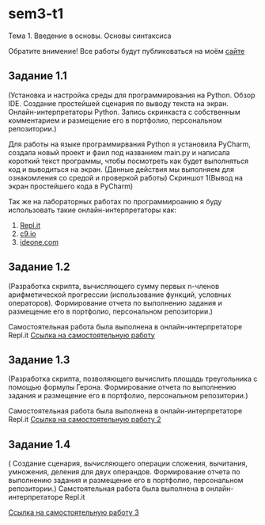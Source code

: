 # sem3-t1
Тема 1. Введение в основы. Основы синтаксиса

Обратите внимение! Все работы будут публиковаться на моём [сайте](https://github.com/Belorukova/belorukova.github.io)

## Задание 1.1 
(Установка и настройка среды для программирования на Python. Обзор IDE. Создание простейшей сценария по выводу текста на экран. Онлайн-интерпретаторы Python. Запись скринкаста с собственным комментарием и размещение его в портфолио, персональном репозитории.) 

Для работы на языке программирвания Python я установила PyCharm, создала новый проект и фаил под названием main.py и написала короткий текст программы, чтобы посмотреть как будет выполняться код и выводиться на экран. (Данные действия мы выполняем для ознакомления со средой и проверкой работы)
Скриншот 1(Вывод на экран простейшего кода в PyCharm)

Так же на лабораторных работах по программироанию я буду использовать такие онлайн-интерпретаторы как:
1) [Repl.it](https://repl.it/@LizaBielorukova )
2) [c9.io](https://aws.amazon.com/ru/cloud9/?origin=c9io)
3) [ideone.com](https://ideone.com)

## Задание 1.2
(Разработка скрипта, вычисляющего сумму первых n-членов арифметической прогрессии (использование функций, условных операторов). Формирование отчета по выполнению задания и размещение его в портфолио, персональном репозитории.)

Самостоятельная работа была выполнена в онлайн-интерпретаторе Repl.it
[Ссылка на самостоятельную работу](https://repl.it/@LizaBielorukova/Arifmietichieskaia-proghriessiia)

## Задание 1.3
(Разработка скрипта, позволяющего вычислить площадь треугольника с помощью формулы Герона. Формирование отчета по выполнению задания и размещение его в портфолио, персональном репозитории.)

Самостоятельная работа была выполнена в онлайн-интерпретаторе Repl.it
[Ссылка на самостоятельную работу 2](https://repl.it/@LizaBielorukova/Formula-Gierman)

## Задание 1.4 
( Создание сценария, вычисляющего операции сложения, вычитания, умножения, деления для двух операндов. Формирование отчета по выполнению задания и размещение его в портфолио, персональном репозитории.)
Самстоятельная работа была выполнена в онлайн-интерпретаторе Repl.it

[Ссылка на самостоятельную работу 3](https://repl.it/@LizaBielorukova/Arifmietichieskiie-opieratsii-dlia-opierandov)
